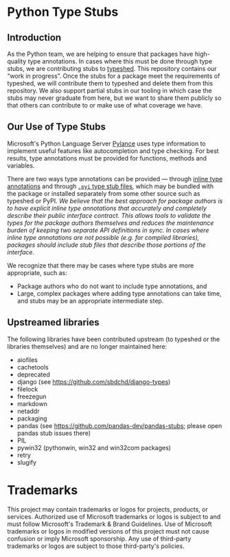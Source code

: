 # Python Type Stubs

## Introduction

As the Python team, we are helping to ensure that packages have high-quality type annotations.
In cases where this must be done through type stubs, we are contributing stubs to
[typeshed](https://github.com/python/typeshed). This repository contains our “work in progress”.
Once the stubs for a package meet the requirements of typeshed, we will contribute them to
typeshed and delete them from this repository. We also support partial stubs in our tooling
in which case the stubs may never graduate from here, but we want to share them publicly so
that others can contribute to or make use of what coverage we have.

## Our Use of Type Stubs

Microsoft's Python Language Server [Pylance](https://marketplace.visualstudio.com/items?itemName=ms-python.vscode-pylance)
uses type information to implement useful features like autocompletion and type checking.
For best results, type annotations must be provided for functions, methods and variables.

There are two ways type annotations can be provided — through [inline type annotations](https://www.python.org/dev/peps/pep-0484/#type-definition-syntax)
and through [`.pyi` type stub files](https://www.python.org/dev/peps/pep-0484/#stub-files),
which may be bundled with the package or installed separately from some other source such as typeshed or PyPI.
_We believe that the best approach for package authors is to have explicit inline type annotations
that accurately and completely describe their public interface contract. This allows tools to validate
the types for the package authors themselves and reduces the maintenance burden of keeping two separate
API definitions in sync. In cases where inline type annotations are not possible (e.g. for compiled
libraries), packages should include stub files that describe those portions of the interface._

We recognize that there may be cases where type stubs are more appropriate, such as:

- Package authors who do not want to include type annotations, and
- Large, complex packages where adding type annotations can take time, and stubs may be an appropriate intermediate step.

## Upstreamed libraries

The following libraries have been contributed upstream (to typeshed or the libraries themselves)
and are no longer maintained here:

- aiofiles
- cachetools
- deprecated
- django (see <https://github.com/sbdchd/django-types>)
- filelock
- freezegun
- markdown
- netaddr
- packaging
- pandas (see <https://github.com/pandas-dev/pandas-stubs>; please open pandas stub issues there)
- PIL
- pywin32 (pythonwin, win32 and win32com packages)
- retry
- slugify

# Trademarks

This project may contain trademarks or logos for projects, products, or services. Authorized use of Microsoft trademarks or logos is subject to and must follow Microsoft's Trademark & Brand Guidelines. Use of Microsoft trademarks or logos in modified versions of this project must not cause confusion or imply Microsoft sponsorship. Any use of third-party trademarks or logos are subject to those third-party's policies.
